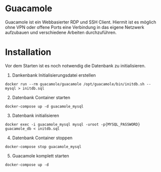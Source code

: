 # Guacamole

Guacamole ist ein Webbasierter RDP und SSH Client. Hiermit ist es möglich ohne VPN oder offene Ports eine Verbindung in das eigene Netzwerk aufzubauen und verschiedene Arbeiten durchzuführen.

# Installation
Vor dem Starten ist es noch notwendig die Datenbank zu initialisieren. 

1. Dankenbank Initialisierungsdatei erstellen

````docker run --rm guacamole/guacamole /opt/guacamole/bin/initdb.sh --mysql > initdb.sql````

2. Datenbank Container starten

````docker-compose up -d guacamole_mysql````

3. Datenbank initialisieren

````docker exec -i guacamole_mysql mysql -uroot -p{MYSQL_PASSWORD} guacamole_db < initdb.sql````

4. Datenbank Container stoppen

````docker-compose stop guacamole_mysql````

5. Guacamole komplett starten

````docker-compose up -d````